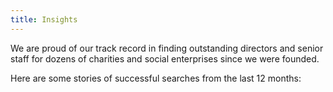 ```yaml
---
title: Insights
---
```


We are proud of our track record in finding outstanding directors and senior staff for dozens of charities and social enterprises since we were founded.

Here are some stories of successful searches from the last 12 months:
